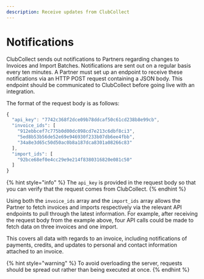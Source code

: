 ```yaml
---
description: Receive updates from ClubCollect
---
```


# Notifications

ClubCollect sends out notifications to Partners regarding changes to Invoices and Import Batches. Notifications are sent out on a regular basis every ten minutes. A Partner must set up an endpoint to receive these notifications via an HTTP POST request containing a JSON body. This endpoint should be communicated to ClubCollect before going live with an integration.

The format of the request body is as follows:

```javascript
{
  "api_key": "7742c368f2dce09b78ddcaf50c61cd238b8e99cb",
  "invoice_ids": [
    "912ebbcef7c775b0d00dc098cd7e213c6dbf8ci3",
    "5ed8b53b56de52e69e946930f233b07db6ee4fbb",
    "34a8e3d65c50d50ac0b8a187dca8301a08266c83"
  ],
  "import_ids": [
    "92bce68ef0e4cc29e9e214f8380316820e081c50"
  ]
}
```

{% hint style="info" %}
The `api_key` is provided in the request body so that you can verify that the request comes from ClubCollect.
{% endhint %}

Using both the `invoice_ids` array and the `import_ids` array allows the Partner to fetch invoices and imports respectively via the relevant API endpoints to pull through the latest information. For example, after receiving the request body from the example above, four API calls could be made to fetch data on three invoices and one import.

This covers all data with regards to an invoice, including notifications of payments, credits, and updates to personal and contact information attached to an invoice.

{% hint style="warning" %}
To avoid overloading the server, requests should be spread out rather than being executed at once.
{% endhint %}




